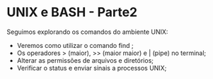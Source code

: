 # UNIX e BASH - Parte2

Seguimos explorando os comandos do ambiente UNIX:

- Veremos como utilizar o comando find ;
- Os operadores > (maior), >> (maior maior) e | (pipe) no terminal;
- Alterar as permissões de arquivos e diretórios;
- Verificar o status e enviar sinais a processos UNIX;
